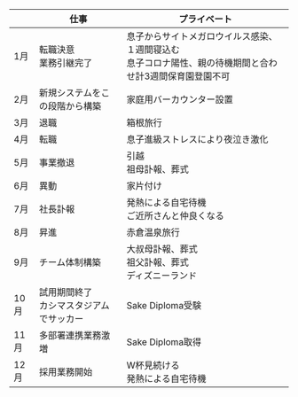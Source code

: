 |  | 仕事 | プライベート |
| - | - | - |
| 1月 | 転職決意<br>業務引継完了 | 息子からサイトメガロウイルス感染、１週間寝込む<br>息子コロナ陽性、親の待機期間と合わせ計3週間保育園登園不可 |
| 2月 | 新規システムをこの段階から構築 | 家庭用バーカウンター設置 |
| 3月 | 退職 | 箱根旅行 |
| 4月 | 転職 | 息子進級ストレスにより夜泣き激化 |
| 5月 | 事業撤退 | 引越<br>祖母訃報、葬式 |
| 6月 | 異動 | 家片付け |
| 7月 | 社長訃報 | 発熱による自宅待機<br>ご近所さんと仲良くなる |
| 8月 | 昇進 | 赤倉温泉旅行 |
| 9月 | チーム体制構築 | 大叔母訃報、葬式<br>祖父訃報、葬式<br>ディズニーランド |
| 10月 | 試用期間終了<br>カシマスタジアムでサッカー | Sake Diploma受験 |
| 11月 | 多部署連携業務激増 | Sake Diploma取得 |
| 12月 | 採用業務開始 | W杯見続ける<br>発熱による自宅待機 |

